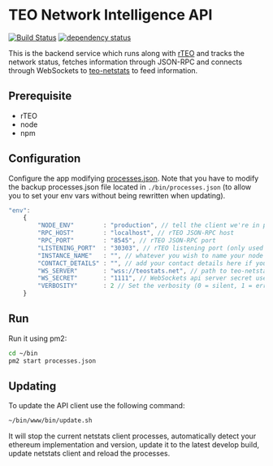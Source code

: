 TEO Network Intelligence API
============
[![Build Status][travis-image]][travis-url] [![dependency status][dep-image]][dep-url]

This is the backend service which runs along with [rTEO](https://github.com/tao-foundation/rteo) and tracks the network status, fetches information through JSON-RPC and connects through WebSockets to [teo-netstats](https://github.com/tao-foundation/teo-netstats) to feed information.

## Prerequisite

* rTEO
* node
* npm

## Configuration

Configure the app modifying [processes.json](/eth-net-intelligence-api/blob/master/processes.json). Note that you have to modify the backup processes.json file located in `./bin/processes.json` (to allow you to set your env vars without being rewritten when updating).

```js
"env":
	{
		"NODE_ENV"        : "production", // tell the client we're in production environment
		"RPC_HOST"        : "localhost", // rTEO JSON-RPC host
		"RPC_PORT"        : "8545", // rTEO JSON-RPC port
		"LISTENING_PORT"  : "30303", // rTEO listening port (only used for display)
		"INSTANCE_NAME"   : "", // whatever you wish to name your node
		"CONTACT_DETAILS" : "", // add your contact details here if you wish (email/skype)
		"WS_SERVER"       : "wss://teostats.net", // path to teo-netstats WebSockets api server
		"WS_SECRET"       : "1111", // WebSockets api server secret used for login
		"VERBOSITY"       : 2 // Set the verbosity (0 = silent, 1 = error, warn, 2 = error, warn, info, success, 3 = all logs)
	}
```

## Run

Run it using pm2:

```bash
cd ~/bin
pm2 start processes.json
```

## Updating

To update the API client use the following command:

```bash
~/bin/www/bin/update.sh
```

It will stop the current netstats client processes, automatically detect your ethereum implementation and version, update it to the latest develop build, update netstats client and reload the processes.

[travis-image]: https://travis-ci.org/cubedro/eth-net-intelligence-api.svg
[travis-url]: https://travis-ci.org/cubedro/eth-net-intelligence-api
[dep-image]: https://david-dm.org/cubedro/eth-net-intelligence-api.svg
[dep-url]: https://david-dm.org/cubedro/eth-net-intelligence-api
